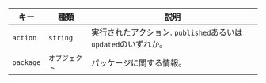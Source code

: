 | キー        | 種類       | 説明                                         |
| --------- | -------- | ------------------------------------------ |
| `action`  | `string` | 実行されたアクション. `published`あるいは`updated`のいずれか。 |
| `package` | `オブジェクト` | パッケージに関する情報。                               |
